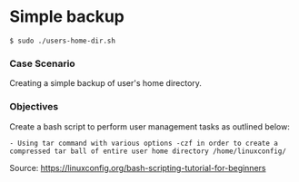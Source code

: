 # Simple backup

`$ sudo ./users-home-dir.sh`

### Case Scenario
Creating a simple backup of user's home directory.

### Objectives
Create a bash script to perform user management tasks as outlined below:

    - Using tar command with various options -czf in order to create a compressed tar ball of entire user home directory /home/linuxconfig/
    


Source: https://linuxconfig.org/bash-scripting-tutorial-for-beginners